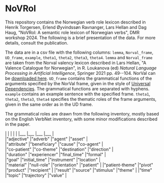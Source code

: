 # NoVRol

This repository contains the Norwegian verb role lexicon described in Henrik Torgersen, Erlend Øyvindssøn Ravnanger, Lars Hellan and Dag Haug, "NoVRol: A semantic role lexicon of Norwegian verbs", DMR workshop 2024. The following is a brief presentation of the data. For more details, consult the publication.

The data are in a csv file with the following columns: `lemma`, `Norval_frame`, `UD_frame`, `example`, `theta1`, `theta2`, `theta3`, `theta4`. `lemma` and `Norval_frame` are taken from the Norval valency lexicon described in Lars Hellan, "A Valence Catalogue for Norwegian", in R. Loukanova (ed) _Natural Language Processing in Artificial Intelligence_, Springer 2021 pp. 49--104. NorVal can be [downloaded here](https://github.com/Regdili-NTNU/NorSource/tree/master/NorVal_files). `UD_frame` contains the grammatical functions of the arguments specified by the NorVal frame, given in the style of [Universal Dependencies](https://universaldependencies.org/). The grammatical functions are separated with hyphens. `example` contains an example sentence with the specified frame. `theta1`, `theta2`, `theta3`, `theta4` specifies the thematic roles of the frame arguments, given in the same order as in the UD frame.

The grammatical roles are drawn from the following inventory, mostly based on the English VerbNet inventory, with some minor modifications described in the paper.

|                |                |                |             |
|___             |___ 	  	  |___             |___          |   
|"adjective"     |"adverb"        |"agent"         |"asset"      |        
|"attribute"     |"beneficiary"   |"cause"         |"co-agent"   |     
|"co-patient"    |"co-theme"      |"destination"   |"direction"  |    
|"duration"      |"experiencer"   |"final_time"    |"formal"     |   
|"goal"          |"initial_time"  |"instrument"    |"location"   |  
|"material"      |"null-role"     |"orientation"   |"patient"    | 
|"patient-theme" |"pivot"         |"product"       |"recipient"  |
|"result"        |"source"        |"stimulus"      |"theme"      |
|"time"          |"topic"         |"trajectory"    |"value"      |

